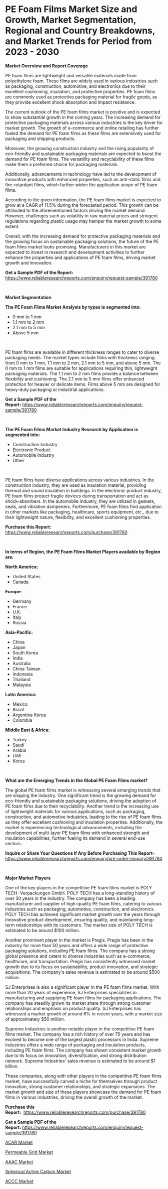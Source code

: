 <p><h1>PE Foam Films Market Size and Growth, Market Segmentation, Regional and Country Breakdowns, and Market Trends for Period from 2023 -  2030</h1></p><p><strong>Market Overview and Report Coverage</strong></p>
<p><p>PE foam films are lightweight and versatile materials made from polyethylene foam. These films are widely used in various industries such as packaging, construction, automotive, and electronics due to their excellent cushioning, insulation, and protective properties. PE foam films are commonly used as protective packaging material for fragile goods, as they provide excellent shock absorption and impact resistance.</p><p>The current outlook of the PE foam films market is positive and is expected to show substantial growth in the coming years. The increasing demand for protective packaging materials across various industries is the key driver for market growth. The growth of e-commerce and online retailing has further fueled the demand for PE foam films as these films are extensively used for packaging and shipping products.</p><p>Moreover, the growing construction industry and the rising popularity of eco-friendly and sustainable packaging materials are expected to boost the demand for PE foam films. The versatility and recyclability of these films make them a preferred choice for packaging materials.</p><p>Additionally, advancements in technology have led to the development of innovative products with enhanced properties, such as anti-static films and fire-retardant films, which further widen the application scope of PE foam films.</p><p>According to the given information, the PE foam films market is expected to grow at a CAGR of 11.5% during the forecasted period. This growth can be attributed to the aforementioned factors driving the market demand. However, challenges such as volatility in raw material prices and stringent regulations regarding plastic usage may hamper the market growth to some extent.</p><p>Overall, with the increasing demand for protective packaging materials and the growing focus on sustainable packaging solutions, the future of the PE foam films market looks promising. Manufacturers in this market are expected to invest in research and development activities to further enhance the properties and applications of PE foam films, driving market growth and innovation.</p></p>
<p><strong>Get a Sample PDF of the Report:</strong> <a href="https://www.reliableresearchreports.com/enquiry/request-sample/391780">https://www.reliableresearchreports.com/enquiry/request-sample/391780</a></p>
<p>&nbsp;</p>
<p><strong>Market Segmentation</strong></p>
<p><strong>The PE Foam Films Market Analysis by types is segmented into:</strong></p>
<p><ul><li>0 mm to 1 mm</li><li>1.1 mm to 2 mm</li><li>2.1 mm to 5 mm</li><li>Above 5 mm</li></ul></p>
<p>&nbsp;</p>
<p><p>PE foam films are available in different thickness ranges to cater to diverse packaging needs. The market types include films with thickness ranging from 0 mm to 1 mm, 1.1 mm to 2 mm, 2.1 mm to 5 mm, and above 5 mm. The 0 mm to 1 mm films are suitable for applications requiring thin, lightweight packaging materials. The 1.1 mm to 2 mm films provide a balance between flexibility and cushioning. The 2.1 mm to 5 mm films offer enhanced protection for heavier or delicate items. Films above 5 mm are designed for heavy-duty packaging or industrial applications.</p></p>
<p><strong>Get a Sample PDF of the Report:</strong>&nbsp;<a href="https://www.reliableresearchreports.com/enquiry/request-sample/391780">https://www.reliableresearchreports.com/enquiry/request-sample/391780</a></p>
<p>&nbsp;</p>
<p><strong>The PE Foam Films Market Industry Research by Application is segmented into:</strong></p>
<p><ul><li>Construction Industry</li><li>Electronic Product</li><li>Automobile Industry</li><li>Other</li></ul></p>
<p>&nbsp;</p>
<p><p>PE foam films have diverse applications across various industries. In the construction industry, they are used as insulation material, providing thermal and sound insulation in buildings. In the electronic product industry, PE foam films protect fragile devices during transportation and act as shock-absorbers. In the automobile industry, they are utilized in gaskets, seals, and vibration dampeners. Furthermore, PE foam films find application in other markets like packaging, healthcare, sports equipment, etc., due to their lightweight nature, flexibility, and excellent cushioning properties.</p></p>
<p><strong>Purchase this Report:</strong>&nbsp; <a href="https://www.reliableresearchreports.com/purchase/391780">https://www.reliableresearchreports.com/purchase/391780</a></p>
<p>&nbsp;</p>
<p><strong>In terms of Region, the PE Foam Films Market Players available by Region are:</strong></p>
<p>
    <p> <strong> North America: </strong>
        <ul>
            <li>United States</li>
            <li>Canada</li>
        </ul>
        </p> 
    <p> <strong> Europe: </strong>
        <ul>
            <li>Germany</li>
            <li>France</li>
            <li>U.K.</li>
            <li>Italy</li>
            <li>Russia</li>
        </ul>
        </p> 
    <p> <strong> Asia-Pacific: </strong>
        <ul>
            <li>China</li>
            <li>Japan</li>
            <li>South Korea</li>
            <li>India</li>
            <li>Australia</li>
            <li>China Taiwan</li>
            <li>Indonesia</li>
            <li>Thailand</li>
            <li>Malaysia</li>
        </ul>
        </p> 
    <p> <strong> Latin America: </strong>
        <ul>
            <li>Mexico</li>
            <li>Brazil</li>
            <li>Argentina Korea</li>
            <li>Colombia</li>
        </ul>
        </p> 
    <p> <strong> Middle East & Africa: </strong>
        <ul>
            <li>Turkey</li>
            <li>Saudi</li>
            <li>Arabia</li>
            <li>UAE</li>
            <li>Korea</li>
        </ul>
    </p>
    </p>
<p>&nbsp;</p>
<p><strong>What are the Emerging Trends in the Global PE Foam Films market?</strong></p>
<p><p>The global PE foam films market is witnessing several emerging trends that are shaping the industry. One significant trend is the growing demand for eco-friendly and sustainable packaging solutions, driving the adoption of PE foam films due to their recyclability. Another trend is the increasing use of lightweight materials for various applications, such as packaging, construction, and automotive industries, leading to the rise of PE foam films as they offer excellent cushioning and insulation properties. Additionally, the market is experiencing technological advancements, including the development of multi-layer PE foam films with enhanced strength and insulation capabilities, further fueling its demand in several end-use sectors.</p></p>
<p><strong>Inquire or Share Your Questions If Any Before Purchasing This Report</strong>- <a href="https://www.reliableresearchreports.com/enquiry/pre-order-enquiry/391780">https://www.reliableresearchreports.com/enquiry/pre-order-enquiry/391780</a></p>
<p>&nbsp;</p>
<p><strong>Major Market Players</strong></p>
<p><p>One of the key players in the competitive PE foam films market is POLY TECH -Verpackungen GmbH. POLY TECH has a long-standing history of over 30 years in the industry. The company has been a leading manufacturer and supplier of high-quality PE foam films, catering to various industries such as packaging, automotive, construction, and electronics. POLY TECH has achieved significant market growth over the years through innovative product development, ensuring quality, and maintaining long-term relationships with its customers. The market size of POLY TECH is estimated to be around $100 million.</p><p>Another prominent player in the market is Pregis. Pregis has been in the industry for more than 50 years and offers a wide range of protective packaging solutions, including PE foam films. The company has a strong global presence and caters to diverse industries such as e-commerce, healthcare, and transportation. Pregis has consistently witnessed market growth due to its focus on sustainability, product innovation, and strategic acquisitions. The company's sales revenue is estimated to be around $500 million.</p><p>SJ Enterprises is also a significant player in the PE foam films market. With more than 20 years of experience, SJ Enterprises specializes in manufacturing and supplying PE foam films for packaging applications. The company has steadily grown its market share through strong customer relationships and emphasis on product quality. SJ Enterprises has witnessed a market growth of around 6% in recent years, with a market size of approximately $50 million.</p><p>Supreme Industries is another notable player in the competitive PE foam films market. The company has a rich history of over 75 years and has evolved to become one of the largest plastic processors in India. Supreme Industries offers a wide range of packaging and insulation products, including PE foam films. The company has shown consistent market growth due to its focus on innovation, diversification, and strong distribution network. Supreme Industries' sales revenue is estimated to be around $1 billion.</p><p>These companies, along with other players in the competitive PE foam films market, have successfully carved a niche for themselves through product innovation, strong customer relationships, and strategic expansions. The market growth and size of these players showcase the demand for PE foam films in various industries, driving the overall growth of the market.</p></p>
<p><strong>Purchase this Report:</strong>&nbsp;&nbsp;<a href="https://www.reliableresearchreports.com/purchase/391780">https://www.reliableresearchreports.com/purchase/391780</a></p>
<p></p>
<p><strong>Get a Sample PDF of the Report:</strong>&nbsp;<a href="https://www.reliableresearchreports.com/enquiry/request-sample/391780">https://www.reliableresearchreports.com/enquiry/request-sample/391780</a></p>
<p><p><a href="https://medium.com/@elenaglover2023/acar-market-size-reveals-the-best-marketing-channels-in-global-industry-e4230eda1ba9">ACAR Market</a></p><p><a href="https://github.com/marloy8/Market-Research-Report-List-1/blob/main/permeable-grid-market.md">Permeable Grid Market</a></p><p><a href="https://medium.com/@stefanokon1939/aaac-market-exploring-market-share-market-trends-and-future-growth-434918162f52">AAAC Market</a></p><p><a href="https://github.com/mahnoor2003/Market-Research-Report-List-1/blob/main/spherical-active-carbon-market.md">Spherical Active Carbon Market</a></p><p><a href="https://medium.com/@haileeferry/accc-market-insights-into-market-cagr-market-trends-and-growth-strategies-121a1b9a38d1">ACCC Market</a></p></p>